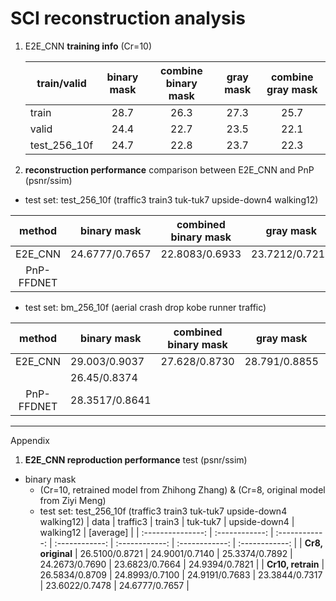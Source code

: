 # SCI reconstruction analysis

1. E2E_CNN **training info** (Cr=10)

   | train/valid  | binary mask | combine binary mask | gray mask | combine gray mask |
   | ------------ | :---------: | :-----------------: | :-------: | :---------------: |
   | train        |    28.7     |        26.3         |   27.3    |       25.7        |
   | valid        |    24.4     |        22.7         |   23.5    |       22.1        |
   | test_256_10f |    24.7     |        22.8         |   23.7    |       22.3        |

   

2. **reconstruction performance** comparison between E2E_CNN and PnP (psnr/ssim)

- test set: test_256_10f (traffic3  train3  tuk-tuk7  upside-down4  walking12)

|   method   | binary mask    | combined binary mask |   gray mask    | combined gray mask |
| :--------: | -------------- | :------------------: | :------------: | :----------------: |
|  E2E_CNN   | 24.6777/0.7657 |    22.8083/0.6933    | 23.7212/0.7217 |   22.3240/0.6698   |
| PnP-FFDNET |                |                      |                |                    |
- test set: bm_256_10f (aerial	crash	drop	kobe	runner	traffic)

|   method   | binary mask    | combined binary mask |   gray mask   | combined gray mask |
| :--------: | -------------- | :------------------: | :-----------: | :----------------: |
|  E2E_CNN   | 29.003/0.9037  |    27.628/0.8730     | 28.791/0.8855 |   27.7606/0.872    |
|            | 26.45/0.8374   |                      |               |                    |
| PnP-FFDNET | 28.3517/0.8641 |                      |               |                    |





---
Appendix

1. **E2E_CNN reproduction performance** test (psnr/ssim)
- binary mask
   - (Cr=10, retrained model from Zhihong Zhang) & (Cr=8, original model from Ziyi Meng)
   - test set: test_256_10f (traffic3  train3  tuk-tuk7  upside-down4  walking12)
|       data        |    traffic3    |     train3     |    tuk-tuk7    |  upside-down4  |   walking12    |   [average]    |
| :---------------: | :------------: | :------------: | :------------: | :------------: | :------------: | :------------: |
| **Cr8, original** | 26.5100/0.8721 | 24.9001/0.7140 | 25.3374/0.7892 | 24.2673/0.7690 | 23.6823/0.7664 | 24.9394/0.7821 |
| **Cr10, retrain** | 26.5834/0.8709 | 24.8993/0.7100 | 24.9191/0.7683 | 23.3844/0.7317 | 23.6022/0.7478 | 24.6777/0.7657 |

